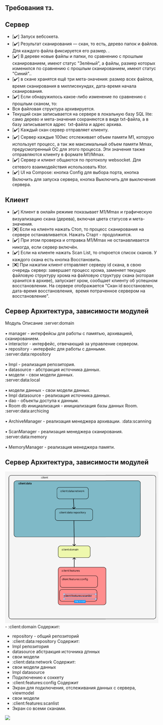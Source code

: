 ## Требования тз.

## Сервер

- [✔️] Запуск вебсокета.
- [✔️] Результат сканирования — скан, то есть, дерево папок и файлов. Для каждого файла фиксируется его размер. .
- [✔️] В дереве новые файлы и папки, по сравнению с прошлым сканированием, имеют статус "Зелёный", а файлы, размер которых изменился по сравнению с прошлым сканированием, имеют статус "Синий"..
- [✔️] в скане хранятся ещё три мета-значения: размер всех файлов, время сканирования в миллисекундах, дата-время начала сканирования. 
- [✔️] Если обнаружилось какое-либо изменение по сравнению с прошлым сканом, то:
- Вся файловая структура архивируется. 
- Текущий скан записывается на сервере в локальную базу SQL lite: само дерево и мета-значения сохраняются в виде txt-файла, а в базу записывается адрес  txt-файла и адрес архива. 
- [✔️] Каждый скан сервер отправляет клиенту.
- [✔️] Сервер каждые 100мс отслеживает объем памяти М1, которую использует процесс, а так же максимальный объем памяти Мmax, предусмотренный ОС для этого процесса. Эти значения также отправляются клиенту в формате M1/Mmax.
- [✔️] Сервер и клиент общаются по протоколу websocket. Для сетевого взаимодействия использовать Ktor.
- [✔️] UI на Compose: кнопка Config для выбора порта, кнопка Включить для запуска сервера, кнопка Выключить для выключения сервера. 
## Клиент
- [✔️] Клиент в онлайн режиме показывает M1/Mmax и графическую визуализацию скана (дерева), включая цвета статусов и мета-значения.
- [❌] Если на клиенте нажать Стоп, то процесс сканирования на сервере останавливается. Нажать Старт - продолжится.
- [✔️] При этом проверка и отправка M1/Mmax не останавливается никогда, если сервер включён.
- [✔️] Если на клиенте нажать Scan List, то откроется список сканов. У каждого скана есть кнопка Восстановить.
- [❌] При нажатии клиент отправляет серверу id скана, в свою очередь сервер: завершает процесс хрома, заменяет текущую файловую структуру хрома на файловую структуру скана (которая хранится в архиве), запускает хром, сообщает клиенту об успешном восстановлении. На сервере отображается "Скан id восстановлен, дата-время восстановления,  время потраченное сервером на восстановление".

## Сервер Архитектура, зависимости модулей

Модуль	Описание
:server:domain
<br><br> • manager - интерфейсы для работы с памятью, архивацией, сканированием.<br> • interactor - интерфейс, отвечающий за управление сервером.<br> • repository - интерфейс для работы с данными.	
:server:data:repository
<br><br> • Impl - реализация репозитория.<br> • datasource - абстракция источника данных.<br> • модели - свои модели данных.	
:server:data:local
<br><br> • модели данных - свои модели данных.<br> • Impl datasource - реализация источника данных.<br> • dao - объекты доступа к данным.<br> • Room db инициализация - инициализация базы данных Room.	
:server:data:archicing
<br><br> • ArchiveManager - реализация менеджера архивации.	
:data:scanning
<br><br> • ScanManager - реализация менеджера сканирования.	
:server:data:memory
<br><br> • MemoryManager - реализация менеджера памяти.	


## Сервер Архитектура, зависимости модулей
<img src="/assets/client_arch.png" width="1080"/>
- :client:domain 
Содержит:
 
 - repository - общий репозиторий
- :client:data:repository
Содержит:
 - Impl репозитория
 - datasource абстракция источника дпнных
 - свои модели
- :client:data:network
Содержит:
 - свои модели данных
 - Impl datasource
 - Подключению к соккету
- :client:features:config
  Содержит
 - Экран для подключения, отслеживания данных с сервера, viewmodel
 - свои модели
- :client:features:scanlist
 - Экран со всеми сканами.







  

<img src="/assets/img_home_tab_actors.png" width="200"/>


